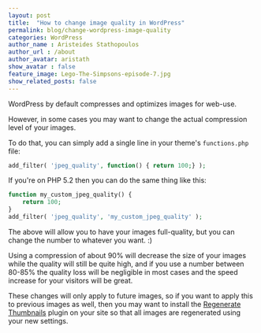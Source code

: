 ```yaml
---
layout: post
title:  "How to change image quality in WordPress"
permalink: blog/change-wordpress-image-quality
categories: WordPress
author_name : Aristeides Stathopoulos
author_url : /about
author_avatar: aristath
show_avatar : false
feature_image: Lego-The-Simpsons-episode-7.jpg
show_related_posts: false
---
```


WordPress by default compresses and optimizes images for web-use.

However, in some cases you may want to change the actual compression level of your images.

To do that, you can simply add a single line in your theme's `functions.php` file:

```php
add_filter( 'jpeg_quality', function() { return 100;} );
```

If you're on PHP 5.2 then you can do the same thing like this:

```php
function my_custom_jpeg_quality() {
    return 100;
}
add_filter( 'jpeg_quality', 'my_custom_jpeg_quality' );
```

The above will allow you to have your images full-quality, but you can change the number to whatever you want. :)

Using a compression of about 90% will decrease the size of your images while the quality will still be quite high, and if you use a number between 80-85% the quality loss will be negligible in most cases and the speed increase for your visitors will be great.

These changes will only apply to future images, so if you want to apply this to previous images as well, then you may want to install the [Regenerate Thumbnails](https://wordpress.org/plugins/regenerate-thumbnails/) plugin on your site so that all images are regenerated using your new settings.
